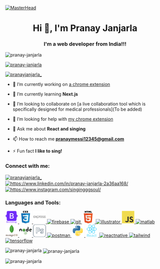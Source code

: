 [![MasterHead](https://github.com/Anmol-Baranwal/Cool-GIFs-For-GitHub/assets/74038190/9be4d344-6782-461a-b5a6-32a07bf7b34e)](https://rishavchanda.io)
<h1 align="center">Hi 👋, I'm Pranay Janjarla</h1>
<h3 align="center">I'm a web developer from India!!!</h3>

<p align="left"> <img src="https://komarev.com/ghpvc/?username=pranay-janjarla&label=Profile%20views&color=0e75b6&style=flat" alt="pranay-janjarla" /> </p>

<p align="left"> <a href="https://github.com/ryo-ma/github-profile-trophy"><img src="https://github-profile-trophy.vercel.app/?username=pranay-janjarla" alt="pranay-janjarla" /></a> </p>

<p align="left"> <a href="https://twitter.com/pranayjanjarla_" target="blank"><img src="https://img.shields.io/twitter/follow/pranayjanjarla_?logo=twitter&style=for-the-badge" alt="pranayjanjarla_" /></a> </p>

- 🔭 I’m currently working on [a chrome extension](https://drive.google.com/drive/folders/1uaDYwAXhJ5_C5apxFWJQtUosi-_mdVkf?usp=sharing)

- 🌱 I’m currently learning **Next.js**

- 👯 I’m looking to collaborate on [a live collaboration tool which is specifically designed for medical professionals](To be added)

- 🤝 I’m looking for help with [my chrome extension](https://drive.google.com/drive/folders/1uaDYwAXhJ5_C5apxFWJQtUosi-_mdVkf?usp=sharing)

- 💬 Ask me about **React and singing**

- 📫 How to reach me **pranaymessi12345@gmail.com**

- ⚡ Fun fact **I like to sing!**

<h3 align="left">Connect with me:</h3>
<p align="left">
<a href="https://twitter.com/pranayjanjarla_" target="blank"><img align="center" src="https://raw.githubusercontent.com/rahuldkjain/github-profile-readme-generator/master/src/images/icons/Social/twitter.svg" alt="pranayjanjarla_" height="30" width="40" /></a>
<a href="https://linkedin.com/in/https://www.linkedin.com/in/pranay-janjarla-2a36aa168/" target="blank"><img align="center" src="https://raw.githubusercontent.com/rahuldkjain/github-profile-readme-generator/master/src/images/icons/Social/linked-in-alt.svg" alt="https://www.linkedin.com/in/pranay-janjarla-2a36aa168/" height="30" width="40" /></a>
<a href="https://instagram.com/https://www.instagram.com/singingggsoul/" target="blank"><img align="center" src="https://raw.githubusercontent.com/rahuldkjain/github-profile-readme-generator/master/src/images/icons/Social/instagram.svg" alt="https://www.instagram.com/singingggsoul/" height="30" width="40" /></a>
</p>

<h3 align="left">Languages and Tools:</h3>
<p align="left"> <a href="https://getbootstrap.com" target="_blank" rel="noreferrer"> <img src="https://raw.githubusercontent.com/devicons/devicon/master/icons/bootstrap/bootstrap-plain-wordmark.svg" alt="bootstrap" width="40" height="40"/> </a> <a href="https://www.w3schools.com/css/" target="_blank" rel="noreferrer"> <img src="https://raw.githubusercontent.com/devicons/devicon/master/icons/css3/css3-original-wordmark.svg" alt="css3" width="40" height="40"/> </a> <a href="https://expressjs.com" target="_blank" rel="noreferrer"> <img src="https://raw.githubusercontent.com/devicons/devicon/master/icons/express/express-original-wordmark.svg" alt="express" width="40" height="40"/> </a> <a href="https://firebase.google.com/" target="_blank" rel="noreferrer"> <img src="https://www.vectorlogo.zone/logos/firebase/firebase-icon.svg" alt="firebase" width="40" height="40"/> </a> <a href="https://git-scm.com/" target="_blank" rel="noreferrer"> <img src="https://www.vectorlogo.zone/logos/git-scm/git-scm-icon.svg" alt="git" width="40" height="40"/> </a> <a href="https://www.w3.org/html/" target="_blank" rel="noreferrer"> <img src="https://raw.githubusercontent.com/devicons/devicon/master/icons/html5/html5-original-wordmark.svg" alt="html5" width="40" height="40"/> </a> <a href="https://www.adobe.com/in/products/illustrator.html" target="_blank" rel="noreferrer"> <img src="https://www.vectorlogo.zone/logos/adobe_illustrator/adobe_illustrator-icon.svg" alt="illustrator" width="40" height="40"/> </a> <a href="https://developer.mozilla.org/en-US/docs/Web/JavaScript" target="_blank" rel="noreferrer"> <img src="https://raw.githubusercontent.com/devicons/devicon/master/icons/javascript/javascript-original.svg" alt="javascript" width="40" height="40"/> </a> <a href="https://www.mathworks.com/" target="_blank" rel="noreferrer"> <img src="https://upload.wikimedia.org/wikipedia/commons/2/21/Matlab_Logo.png" alt="matlab" width="40" height="40"/> </a> <a href="https://www.mongodb.com/" target="_blank" rel="noreferrer"> <img src="https://raw.githubusercontent.com/devicons/devicon/master/icons/mongodb/mongodb-original-wordmark.svg" alt="mongodb" width="40" height="40"/> </a> <a href="https://nodejs.org" target="_blank" rel="noreferrer"> <img src="https://raw.githubusercontent.com/devicons/devicon/master/icons/nodejs/nodejs-original-wordmark.svg" alt="nodejs" width="40" height="40"/> </a> <a href="https://www.photoshop.com/en" target="_blank" rel="noreferrer"> <img src="https://raw.githubusercontent.com/devicons/devicon/master/icons/photoshop/photoshop-line.svg" alt="photoshop" width="40" height="40"/> </a> <a href="https://postman.com" target="_blank" rel="noreferrer"> <img src="https://www.vectorlogo.zone/logos/getpostman/getpostman-icon.svg" alt="postman" width="40" height="40"/> </a> <a href="https://www.python.org" target="_blank" rel="noreferrer"> <img src="https://raw.githubusercontent.com/devicons/devicon/master/icons/python/python-original.svg" alt="python" width="40" height="40"/> </a> <a href="https://reactjs.org/" target="_blank" rel="noreferrer"> <img src="https://raw.githubusercontent.com/devicons/devicon/master/icons/react/react-original-wordmark.svg" alt="react" width="40" height="40"/> </a> <a href="https://reactnative.dev/" target="_blank" rel="noreferrer"> <img src="https://reactnative.dev/img/header_logo.svg" alt="reactnative" width="40" height="40"/> </a> <a href="https://tailwindcss.com/" target="_blank" rel="noreferrer"> <img src="https://www.vectorlogo.zone/logos/tailwindcss/tailwindcss-icon.svg" alt="tailwind" width="40" height="40"/> </a> <a href="https://www.tensorflow.org" target="_blank" rel="noreferrer"> <img src="https://www.vectorlogo.zone/logos/tensorflow/tensorflow-icon.svg" alt="tensorflow" width="40" height="40"/> </a> </p>

<p><img align="left" src="https://github-readme-stats.vercel.app/api/top-langs?username=pranay-janjarla&show_icons=true&locale=en&layout=compact" alt="pranay-janjarla" /></p>

<p>&nbsp;<img align="center" src="https://github-readme-stats.vercel.app/api?username=pranay-janjarla&show_icons=true&locale=en" alt="pranay-janjarla" /></p>

<p><img align="center" src="https://github-readme-streak-stats.herokuapp.com/?user=pranay-janjarla&" alt="pranay-janjarla" /></p>
